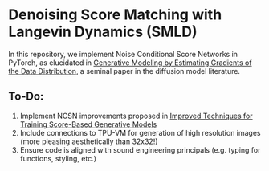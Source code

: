 # Denoising Score Matching with Langevin Dynamics (SMLD)

In this repository, we implement Noise Conditional Score Networks in PyTorch, as elucidated in [Generative Modeling by Estimating Gradients of the Data Distribution](http://arxiv.org/abs/1907.05600), a seminal paper in the diffusion model literature.

## To-Do: 
1. Implement NCSN improvements proposed in [Improved Techniques for Training Score-Based Generative Models](http://arxiv.org/abs/2006.09011)
2. Include connections to TPU-VM for generation of high resolution images (more pleasing aesthetically than 32x32!)
3. Ensure code is aligned with sound engineering principals (e.g. typing for functions, styling, etc.)
